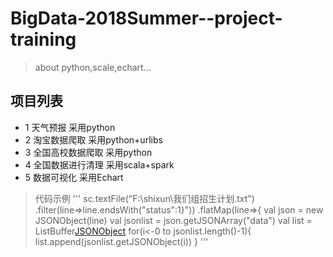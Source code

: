 # BigData-2018Summer--project-training
> about python,scale,echart...

## 项目列表
* 1 天气预报 采用python
* 2 淘宝数据爬取 采用python+urlibs
* 3 全国高校数据爬取 采用python
* 4 全国数据进行清理 采用scala+spark
* 5 数据可视化        采用Echart
> 代码示例
''' sc.textFile("F:\\shixun\\我们组招生计划.txt")
      .filter(line=>line.endsWith("status\":1}"))
      .flatMap(line=>{
        val json = new JSONObject(line)
        val jsonlist = json.getJSONArray("data")
        val list = ListBuffer[JSONObject]()
        for(i<-0 to jsonlist.length()-1){
          list.append(jsonlist.getJSONObject(i))
        }
'''
